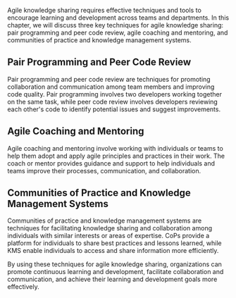 
Agile knowledge sharing requires effective techniques and tools to encourage learning and development across teams and departments. In this chapter, we will discuss three key techniques for agile knowledge sharing: pair programming and peer code review, agile coaching and mentoring, and communities of practice and knowledge management systems.

Pair Programming and Peer Code Review
-------------------------------------

Pair programming and peer code review are techniques for promoting collaboration and communication among team members and improving code quality. Pair programming involves two developers working together on the same task, while peer code review involves developers reviewing each other's code to identify potential issues and suggest improvements.

Agile Coaching and Mentoring
----------------------------

Agile coaching and mentoring involve working with individuals or teams to help them adopt and apply agile principles and practices in their work. The coach or mentor provides guidance and support to help individuals and teams improve their processes, communication, and collaboration.

Communities of Practice and Knowledge Management Systems
--------------------------------------------------------

Communities of practice and knowledge management systems are techniques for facilitating knowledge sharing and collaboration among individuals with similar interests or areas of expertise. CoPs provide a platform for individuals to share best practices and lessons learned, while KMS enable individuals to access and share information more efficiently.

By using these techniques for agile knowledge sharing, organizations can promote continuous learning and development, facilitate collaboration and communication, and achieve their learning and development goals more effectively.

